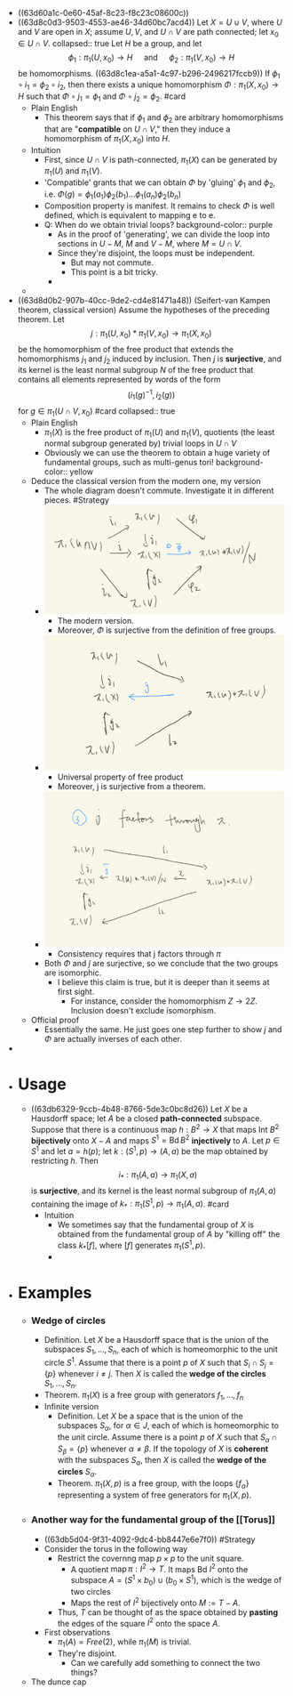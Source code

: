 - ((63d60a1c-0e60-45af-8c23-f8c23c08600c))
- ((63d8c0d3-9503-4553-ae46-34d60bc7acd4)) Let $X=U \cup V$, where $U$ and $V$ are open in $X$; assume $U, V$, and $U \cap V$ are path connected; let $x_0 \in U \cap V$.
  collapsed:: true
  Let $H$ be a group, and let $$\phi_1: \pi_1\left(U, x_0\right) \longrightarrow H \quad \text { and } \quad \phi_2: \pi_1\left(V, x_0\right) \longrightarrow H$$ be homomorphisms. 
  ((63d8c1ea-a5a1-4c97-b296-2496217fccb9))
  If $\phi_1 \circ i_1=\phi_2 \circ i_2$, then there exists a unique homomorphism $\Phi: \pi_1\left(X, x_0\right) \rightarrow H$ such that $\Phi \circ j_1=\phi_1$ and $\Phi \circ j_2=\phi_2$. #card
	- Plain English
		- This theorem says that if $\phi_1$ and $\phi_2$ are arbitrary homomorphisms that are "**compatible** on $U \cap V$," then they induce a homomorphism of $\pi_1\left(X, x_0\right)$ into $H$.
	- Intuition
		- First, since $U\cap V$ is path-connected, $\pi_1(X)$ can be generated by $\pi_1(U)$ and $\pi_1(V)$.
		- 'Compatible' grants that we can obtain $\Phi$ by 'gluing' $\phi_1$ and $\phi_2$, i.e. $\Phi(g)=\phi_1(a_1)\phi_2(b_1)...\phi_1(a_n)\phi_2(b_n)$
		- Composition property is manifest. It remains to check $\Phi$ is well defined, which is equivalent to mapping e to e.
		- Q: When do we obtain trivial loops?
		  background-color:: purple
			- As in the proof of 'generating', we can divide the loop into sections in $U-M$, $M$ and $V-M$, where $M=U\cap V$.
			- Since they're disjoint, the loops must be independent.
				- But may not commute.
				- This point is a bit tricky.
			-
	-
- ((63d8d0b2-907b-40cc-9de2-cd4e81471a48)) (Seifert-van Kampen theorem, classical version) Assume the hypotheses of the preceding theorem. Let $$j: \pi_1\left(U, x_0\right) * \pi_1\left(V, x_0\right) \longrightarrow \pi_1\left(X, x_0\right)$$ be the homomorphism of the free product that extends the homomorphisms $j_1$ and $j_2$ induced by inclusion. Then $j$ is **surjective**, and its kernel is the least normal subgroup $N$ of the free product that contains all elements represented by words of the form $$\left(i_1(g)^{-1}, i_2(g)\right)$$ for $g \in \pi_1\left(U \cap V, x_0\right)$ #card
  collapsed:: true
	- Plain English
		- $\pi_1(X)$ is the free product of $\pi_1(U)$ and $\pi_1(V)$, quotients (the least normal subgroup generated by) trivial loops in $U \cap V$
		- Obviously we can use the theorem to obtain a huge variety of fundamental groups, such as multi-genus tori!
		  background-color:: yellow
	- Deduce the classical version from the modern one, my version
		- The whole diagram doesn't commute. Investigate it in different pieces. #Strategy
		- ![Image(1).png](../assets/Image(1)_1675156444668_0.png)
			- The modern version.
			- Moreover, $\Phi$ is surjective from the definition of free groups.
		- ![Image(1).png](../assets/Image(1)_1675156467274_0.png)
			- Universal property of free product
			- Moreover, j is surjective from a theorem.
		- ![Image(1).png](../assets/Image(1)_1675156489170_0.png)
			- Consistency requires that j factors through $\pi$
		- Both $\Phi$ and $\tilde j$ are surjective, so we conclude that the two groups are isomorphic.
			- I believe this claim is true, but it is deeper than it seems at first sight.
				- For instance, consider the homomorphism $Z \to 2Z$. Inclusion doesn't exclude isomorphism.
	- Official proof
		- Essentially the same. He just goes one step further to show $j$ and $\Phi$ are actually inverses of each other.
-
- # Usage
	- ((63db6329-9ccb-4b48-8766-5de3c0bc8d26)) Let $X$ be a Hausdorff space; let $A$ be a closed **path-connected** subspace. Suppose that there is a continuous map $h: B^2 \rightarrow X$ that maps Int $B^2$ **bijectively** onto $X-A$ and maps $S^1=\operatorname{Bd} B^2$ **injectively** to $A$. 
	  Let $p \in S^1$ and let $a=h(p)$; let $k:\left(S^1, p\right) \rightarrow(A, a)$ be the map obtained by restricting $h$. Then $$i_*: \pi_1(A, a) \longrightarrow \pi_1(X, a)$$ is **surjective**, and its kernel is the least normal subgroup of $\pi_1(A, a)$ containing the image of $k_*: \pi_1\left(S^1, p\right) \rightarrow \pi_1(A, a)$. #card
		- Intuition
			- We sometimes say that the fundamental group of $X$ is obtained from the fundamental group of $A$ by "killing off" the class $k_*[f]$, where $[f]$ generates $\pi_1\left(S^1, p\right)$.
			-
- # Examples
	- ### Wedge of circles
		- Definition. Let $X$ be a Hausdorff space that is the union of the subspaces $S_1, \ldots, S_n$, each of which is homeomorphic to the unit circle $S^1$. Assume that there is a point $p$ of $X$ such that $S_i \cap S_j=\{p\}$ whenever $i \neq j$. Then $X$ is called the **wedge of the circles** $S_1, \ldots, S_n$.
		- Theorem. $\pi_1(X)$ is a free group with generators $f_1,...,f_n$
		- Infinite version
			- Definition. Let $X$ be a space that is the union of the subspaces $S_\alpha$, for $\alpha \in J$, each of which is homeomorphic to the unit circle. Assume there is a point $p$ of $X$ such that $S_\alpha \cap S_\beta=\{p\}$ whenever $\alpha \neq \beta$. If the topology of $X$ is **coherent** with the subspaces $S_\alpha$, then $X$ is called the **wedge of the circles** $S_\alpha$.
			- Theorem. $\pi_1(X, p)$ is a free group, with the loops $\left\{f_\alpha\right\}$ representing a system of free generators for $\pi_1(X, p)$.
	- ### Another way for the fundamental group of the [[Torus]]
		- ((63db5d04-9f31-4092-9dc4-bb8447e6e7f0)) #Strategy
		- Consider the torus in the following way
			- Restrict the covernng map $p \times p$ to the unit square.
				- A quotient $\operatorname{map} \pi: I^2 \rightarrow T$. It maps Bd $I^2$ onto the subspace $A=\left(S^1 \times b_0\right) \cup\left(b_0 \times S^1\right)$, which is the wedge of two circles
				- Maps the rest of $I^2$ bijectively onto $M:=T-A$.
			- Thus, $T$ can be thought of as the space obtained by **pasting** the edges of the square $I^2$ onto the space $A$.
		- First observations
			- $\pi_1(A)=Free(2)$, while $\pi_1(M)$ is trivial.
			- They're disjoint.
				- Can we carefully add something to connect the two things?
	- The dunce cap